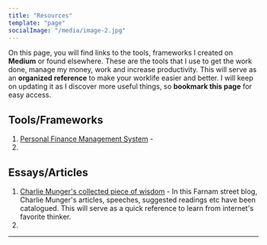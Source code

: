 ```yaml
---
title: "Resources"
template: "page"
socialImage: "/media/image-2.jpg"
---
```


On this page, you will find links to the tools, frameworks I created on **Medium** or found elsewhere. These are the tools that I use to get the work done, manage my money, work and increase productivity. This will serve as an **organized reference** to make your worklife easier and better. I will keep on updating it as I discover more useful things, so **bookmark this page** for easy access. 

Tools/Frameworks
---
1. [Personal Finance Management System](https://medium.com/@aditya-as17/personal-finance-management-system-362f262048b2) - 
2. 


Essays/Articles
---
1. [Charlie Munger's collected piece of wisdom](https://fs.blog/intellectual-giants/charlie-munger/) - In this Farnam street blog, Charlie Munger's articles, speeches, suggested readings etc have been catalogued. This will serve as a quick reference to learn from internet's favorite thinker.
2. 


----

